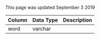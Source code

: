This page was updated September 3 2019

| Column | Data Type | Description |
| ------ | --------- | ----------- |
| word   | varchar   |             |
